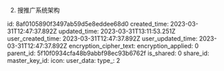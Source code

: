 2. 搜推广系统架构

id: 8af0105890f3497ab59d5e8eddee68d0
created_time: 2023-03-31T12:47:37.892Z
updated_time: 2023-03-31T13:11:53.251Z
user_created_time: 2023-03-31T12:47:37.892Z
user_updated_time: 2023-03-31T12:47:37.892Z
encryption_cipher_text: 
encryption_applied: 0
parent_id: 5f10f0934cfa48b9abbf98ec93b6762f
is_shared: 0
share_id: 
master_key_id: 
icon: 
user_data: 
type_: 2